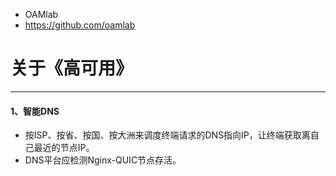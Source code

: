 - OAMlab
- https://github.com/oamlab

# 关于《高可用》

---

#### 1、智能DNS
- 按ISP、按省、按国、按大洲来调度终端请求的DNS指向IP，让终端获取离自己最近的节点IP。
- DNS平台应检测Nginx-QUIC节点存活。